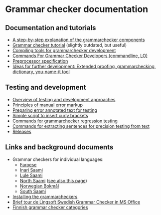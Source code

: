 # Grammar checker documentation

## Documentation and tutorials

- [A step-by-step explanation of the grammarchecker components](https://github.com/divvun/libdivvun/blob/master/README.org)
- [Grammar checker tutorial](GrammarcheckerTutorial.html) (slightly outdated, but useful)
- [Compiling tools for grammarchecker development](GrammarcheckerCompilation.html)
- [Commands For Grammar Checker Developers (commandline, LO)](../../tools/CommandsForGrammarCheckerDevelopers.html)
- [Preprocessor specification](PreprocessorSpecification.html)
- [Ideas for further development: Extended proofing, grammarchecking, dictionary, you-name-it tool](extendedproofingtool.md)

## Testing and development

- [Overview of testing and development approaches](grammarchecker-testing-overview.md)
- [Principles of manual error markup](../spelling/testerror-markup.html)
- [Preparing error annotated text for testing](preparing-annotated-text.md)
- [Simple script to insert curly brackets](curly-bracket.md)
- [Commands for grammarchecker regression testing](grammarchecker_testing.html)
- [Commands for extracting sentences for precision testing from text](extracting-precision-sentences.md)
- [Releases](Releases.md)

## Links and background documents

- Grammar checkers for individual languages:
    - [Faroese](https://giellalt.github.io/lang-fao/gramcheck/)
    - [Inari Saami](https://giellalt.github.io/lang-smn/gramcheck/)
    - [Lule Saami](https://giellalt.github.io/lang-smj/gramcheck/)
    - [North Saami](https://giellalt.github.io/lang-sme/gramcheck/) ([see also this page](NortSaamiGrammarchecker.html))
    - [Norwegian Bokmål](https://giellalt.github.io/lang-nob/gramcheck/)
    - [South Saami](https://giellalt.github.io/lang-sma/gramcheck/)
- [Installing the grammarcheckers](https://divvun.no/korrektur/gramcheck.html).
- [Brief tour de Lingsoft Swedish Grammar Checker in MS Office](LingsoftGrammarChecker.html)
- [Finnish grammar checker categories](LSFinnishGrammarCheckerCategories.html)
